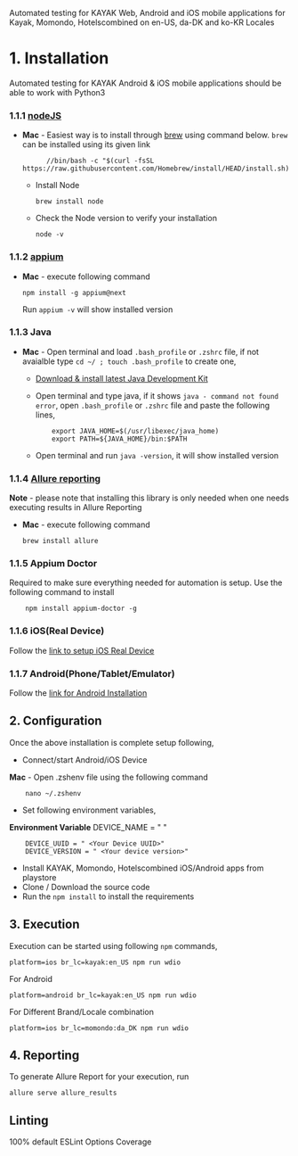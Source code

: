 Automated testing for KAYAK Web, Android and iOS mobile applications for Kayak, Momondo, Hotelscombined on en-US, da-DK and ko-KR Locales
# 1. Installation

Automated testing for KAYAK Android & iOS mobile applications should be able to work with Python3

### 1.1.1 [nodeJS](https://nodejs.org/en/)


- **Mac**  - Easiest way is to install through [brew](https://brew.sh/) using command below. `brew` can be installed
  using its given link

            //bin/bash -c "$(curl -fsSL https://raw.githubusercontent.com/Homebrew/install/HEAD/install.sh)"

  - Install Node

        brew install node

  - Check the Node version to verify your installation

    	node -v


### 1.1.2 [appium](http://appium.io/)

- **Mac** - execute following command

      npm install -g appium@next

  Run `appium -v` will show installed version


### 1.1.3 Java

- **Mac** - Open terminal and load `.bash_profile` or `.zshrc` file, if not avaialble type `cd ~/ ; touch .bash_profile` to create one,
  - [Download & install latest Java Development Kit](https://java.com/en/download/help/mac_install.xml)
  - Open terminal and type java, if it shows `java - command not found error`, open `.bash_profile` or `.zshrc` file and
  paste the following lines,

            export JAVA_HOME=$(/usr/libexec/java_home)
            export PATH=${JAVA_HOME}/bin:$PATH

  - Open terminal and run `java -version`, it will show installed version


### 1.1.4 [Allure reporting](https://docs.qameta.io/allure)
**Note** - please note that installing this library is only needed when one needs executing results in Allure Reporting

- **Mac** - execute following command

      brew install allure

### 1.1.5 Appium Doctor
Required to make sure everything needed for automation is setup. Use the following command to install

        npm install appium-doctor -g

### 1.1.6 iOS(Real Device)

Follow the [link to setup iOS Real Device](./docs/ios-real-device.md)

### 1.1.7 Android(Phone/Tablet/Emulator)
Follow the [link for Android Installation](./docs/android.md)

## 2. Configuration
Once the above installation is complete setup following,

  - Connect/start Android/iOS Device

**Mac** - Open .zshenv file using the following command

		nano ~/.zshenv

- Set following environment variables,

**Environment Variable**
		DEVICE_NAME = " <Your Device Name>"

        DEVICE_UUID = " <Your Device UUID>"
        DEVICE_VERSION = " <Your device version>"

  - Install KAYAK, Momondo, Hotelscombined iOS/Android apps from playstore
  - Clone / Download the source code
  - Run the `npm install` to install the requirements

## 3. Execution

Execution can be started using following `npm` commands,

    platform=ios br_lc=kayak:en_US npm run wdio

For Android

    platform=android br_lc=kayak:en_US npm run wdio

For Different Brand/Locale combination

    platform=ios br_lc=momondo:da_DK npm run wdio

## 4. Reporting

To generate Allure Report for your execution, run

    allure serve allure_results

## Linting

100% default ESLint Options Coverage
